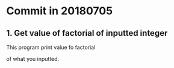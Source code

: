 Commit in 20180705
=======

## 1. Get value of factorial of inputted integer

This program print value fo factorial

of what you inputted.


